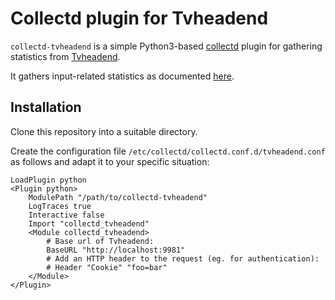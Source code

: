 # Collectd plugin for Tvheadend

`collectd-tvheadend` is a simple Python3-based [collectd](https://collectd.org)
plugin for gathering statistics from [Tvheadend](https://tvheadend.org).

It gathers input-related statistics as documented [here](https://github.com/dave-p/TVH-API-docs/wiki/status#statusinputs).

## Installation

Clone this repository into a suitable directory.

Create the configuration file `/etc/collectd/collectd.conf.d/tvheadend.conf`
as follows and adapt it to your specific situation:
```
LoadPlugin python
<Plugin python>
    ModulePath "/path/to/collectd-tvheadend"
    LogTraces true
    Interactive false
    Import "collectd_tvheadend"
    <Module collectd_tvheadend>
        # Base url of Tvheadend:
        BaseURL "http://localhost:9981"
        # Add an HTTP header to the request (eg. for authentication):
        # Header "Cookie" "foo=bar"
    </Module>
</Plugin>
```
